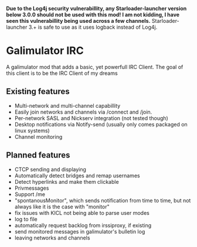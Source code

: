 <b>Due to the Log4j security vulnerabillity, any Starloader-launcher version below 3.0.0 should not be used with this mod!
I am not kidding, I have seen this vulnerabillity being used across a few channels.</b>
Starloader-launcher 3.+ is safe to use as it uses logback instead of Log4j.

# Galimulator IRC

A galimulator mod that adds a basic, yet powerfull IRC Client.
The goal of this client is to be the IRC Client of my dreams

## Existing features

- Multi-network and multi-channel capabillity
- Easily join networks and channels via /connect and /join.
- Per-network SASL and Nickserv integration (not tested though)
- Desktop notifications via Notify-send (usually only comes packaged on linux systems)
- Channel monitoring

## Planned features

- CTCP sending and displaying
- Automatically detect bridges and remap usernames
- Detect hyperlinks and make them clickable
- Privmessages
- Support /me
- "spontanousMonitor", which sends notification from time to time, but not always like it is the case with "monitor"
- fix issues with KICL not being able to parse user modes
- log to file
- automatically request backlog from irssiproxy, if existing
- send monitored messages in galimulator's bulletin log
- leaving networks and channels

